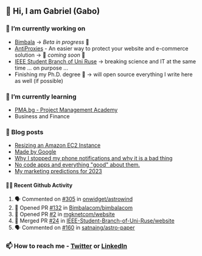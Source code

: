 ## 👋 Hi, I am Gabriel (Gabo)

### 🔭 I’m currently working on
- [Bimbala](https://bimbala.com/) -> *Beta in progress* 🚀
- [AntiProxies](https://antiproxies.com/) - An easier way to protect your website and e-commerce solution -> 🚀 *coming soon* 🚀
- [IEEE Student Branch of Uni Ruse](https://github.com/IEEE-Student-Branch-of-Uni-Ruse) -> breaking science and IT at the same time ... on purpose ...
- Finishing my Ph.D. degree 🤔 -> will open source everything I write here as well (if possible)

### 🌱 I’m currently learning
- [PMA.bg - Project Management Academy](https://pma.bg/)
- Business and Finance

### 📖 Blog posts
<!-- BLOG-POST-LIST:START -->
- [Resizing an Amazon EC2 Instance](https://mrgkanev.eu/posts/resizing-an-amazon-ec2-instance/)
- [Made by Google](https://mrgkanev.eu/posts/made-by-google/)
- [Why I stopped my phone notifications and why it is a bad thing](https://mrgkanev.eu/posts/why-i-stopped-my-phone-notifications/)
- [No code apps and everything &quot;good&quot; about them.](https://mrgkanev.eu/posts/no-code-apps-and-everything-good-about-them/)
- [My marketing predictions for 2023](https://mrgkanev.eu/posts/my-marketing-predictions-for-2023/)
<!-- BLOG-POST-LIST:END -->

#### 🧑‍💻 Recent Github Activity

<!--START_SECTION:activity-->
1. 🗣 Commented on [#305](https://github.com/onwidget/astrowind/pull/305#issuecomment-1837389537) in [onwidget/astrowind](https://github.com/onwidget/astrowind)
2. 💪 Opened PR [#132](https://github.com/Bimbalacom/bimbalacom/pull/132) in [Bimbalacom/bimbalacom](https://github.com/Bimbalacom/bimbalacom)
3. 💪 Opened PR [#2](https://github.com/mgknetcom/website/pull/2) in [mgknetcom/website](https://github.com/mgknetcom/website)
4. 🎉 Merged PR [#24](https://github.com/IEEE-Student-Branch-of-Uni-Ruse/website/pull/24) in [IEEE-Student-Branch-of-Uni-Ruse/website](https://github.com/IEEE-Student-Branch-of-Uni-Ruse/website)
5. 🗣 Commented on [#160](https://github.com/satnaing/astro-paper/pull/160#issuecomment-1778976604) in [satnaing/astro-paper](https://github.com/satnaing/astro-paper)
<!--END_SECTION:activity-->


### 📫 How to reach me - [Twitter](https://twitter.com/mrgkanev) or [LinkedIn](https://www.linkedin.com/in/mrgkanev) 
